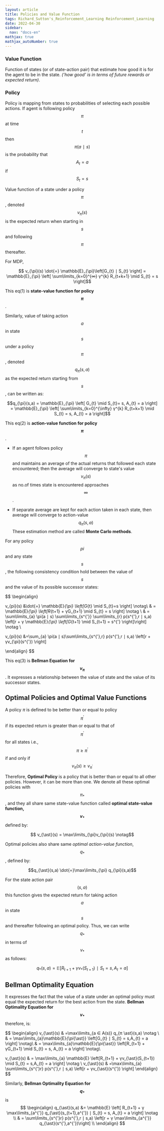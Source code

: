 ```yaml
---
layout: article
title: Policies and Value Function
tags: Richard_Sutton's_Reinforcement_Learning Reinforcement_Learning
date: 2022-04-30
sidebar:
  nav: "docs-en"
mathjax: true
mathjax_autoNumber: true
---
```



### Value Function

Function of states (or of state-action pair) that estimate how good it is for the agent to be in the state. _('how good' is in terms of future rewards or expected return)_.

### Policy

Policy is mapping from states to probabilities of selecting each possible actions. If agent is following policy $$\pi$$ at time $$t$$ then $$\pi(a ∣ s)$$ is the probability that $$A_{t} = a$$ if $$S_{t} = s$$

Value function of a state under a policy $$\pi$$, denoted $$v_{\pi}(s)$$ is the expected return when starting in $$s$$ and following $$\pi$$ thereafter.

For MDP,

$$ v_{\pi}(s) \dot{=} \mathbb{E}_{\pi}\left[G_{t} ∣ S_{t} \right] = \mathbb{E}_{\pi} \left[ \sum\limits_{k=0}^{∞} γ^{k} R_{t+k+1} \mid S_{t} = s \right]$$

This eq(1) is __state-value function for policy $$\pi$$__. 

Similarly, value of taking action $$a$$ in state $$s$$ under a policy $$\pi$$, denoted $$q_{\pi}(s,a)$$ as the expected return starting from $$s$$, can be written as:

$$q_{\pi}(s,a) = \mathbb{E}_{\pi} \left[ G_{t} \mid S_{t}= s, A_{t} = a \right] = \mathbb{E}_{\pi} \left[ \sum\limits_{k=0}^{\infty} γ^{k} R_{t+k+1} \mid S_{t} = s, A_{t} = a \right]$$

This eq(2) is __action-value function for policy $$\pi$$__.

- If an agent follows policy $$\pi$$ and maintains an average of the actual returns that followed each state encountered; then the average will converge to state's value $$v_{\pi}(s)$$ as no.of times state is encountered approaches $$\infty$$.

- If separate average are kept for each action taken in each state, then average will converge to action-value $$q_{\pi}(s,a)$$ These estimation method are called __Monte Carlo methods__.

For any policy $$pi$$ and any state $$s$$, the following consistency condition hold between the value of $$s$$ and the value of its possible successor states:

$$ 
\begin{align} 

v_{pi}(s) &\dot{=} \mathbb{E}_{\pi} \left[G_{t} \mid S_{t}=s \right] \notag\\
& = \mathbb{E}_{\pi} \left[R_{t+1} + γG_{t+1} \mid S_{t} = s \right] \notag \\
& = \sum\limits_{a} \pi(a ∣ s) \sum\limits_{s^{'}} \sum\limits_{r} p(s^{'},r ∣ s,a) \left[r + γ \mathbb{E}_{\pi} \left[G_{t+1} \mid S_{t+1} = s^{'} \right]\right] \notag \\

v_{pi}(s) &=\sum_{a} \pi(a ∣ s)\sum\limits_{s^{'},r} p(s^{'},r ∣ s,a) \left[r + γv_{\pi}(s^{'}) \right] 

\end{align}
$$

This eq(3) is __Bellman Equation for $$v_{\pi}$$__. It expresses a relationship between the value of state and the value of its successor states.

## Optimal Policies and Optimal Value Functions 


A policy $\pi$ is defined to be better than or equal to policy $$\pi^{'}$$ if its expected return is greater than or equal to that of $$\pi^{'}$$ for all states i.e., $$π \ge  \pi^{'}$$ if and only if $$v_{\pi}(s) \ge v_{\pi^{'}}$$

Therefore, __Optimal Policy__ is a policy that is better than or equal to all other policies. However, it can be more than one. We denote all these optimal policies with $$\pi_{\ast}$$, and they all share same state-value function called __optimal state-value function, $$v_{\ast}$$__ defined by:

$$ v_{\ast}(s) = \max\limits_{\pi}v_{\pi}(s) \notag$$

Optimal policies also share same _optimal action-value function_, $$q_{\ast}$$, defined by:

$$q_{\ast}(s,a) \dot{=}\max\limits_{\pi} q_{\pi}(s,a)$$

For the state action pair $$(s,a)$$ this function gives the expected return for taking action $$a$$ in state $$s$$ and thereafter following an optimal policy. Thus, we can write $$q_{\ast}$$ in terms of $$v_{\ast}$$ as follows:

$$q_{\ast}(s,a) = \mathbb{E}\left[R_{t+1} + γv_{\ast}(S_{t+1}) ∣ S_{t} = s,A_{t} = a \right]$$


## Bellman Optimality Equation

It expresses the fact that the value of a state under an optimal policy must equal the expected return for the best action from the state. __Bellman Optimality Equation for $$v_{\ast}$$__ therefore, is:

$$
\begin{align}
v_{\ast}(s) & =\max\limits_{a ∈ A(s)} q_{π \ast}(s,a) \notag \\
& = \max\limits_{a}\mathbb{E}_{\pi_{\ast}} \left[G_{t} ∣ S_{t} = s,A_{t} = a \right] \notag\\
& = \max\limits_{a}\mathbb{E}_{\pi_{\ast}} \left[R_{t+1} + γG_{t+1} \mid S_{t} = s, A_{t} = a \right] \notag\\

v_{\ast}(s) & = \max\limits_{a} \mathbb{E} \left[R_{t+1} + γv_{\ast}(S_{t+1}) \mid S_{t} = s,A_{t} = a \right] \notag \\
v_{\ast}(s) & =\max\limits_{a} \sum\limits_{s^{'}r} p(s^{'},r ∣ s,a) \left[r + γv_{\ast}(s^{'}) \right]
\end{align}
$$

Similarly, __Bellman Optimality Equation for $$q_{\ast}$$__ is
$$
\begin{align}
q_{\ast}(s,a) &= \mathbb{E} \left[ R_{t+1} + γ \max\limits_{a^{'}} q_{\ast}(s_{t+1},a^{'}) ∣  S_{t} = s, A_{t} = a \right] \notag \\
& = \sum\limits_{s^{'}r} p(s^{'},r ∣ s,a) \left[r + γ  \max\limits_{a^{'}} q_{\ast}(s^{'},a^{'})\right] \\
\end{align}
$$
